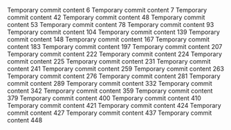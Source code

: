 Temporary commit content 6
Temporary commit content 7
Temporary commit content 42
Temporary commit content 48
Temporary commit content 53
Temporary commit content 78
Temporary commit content 93
Temporary commit content 104
Temporary commit content 139
Temporary commit content 148
Temporary commit content 167
Temporary commit content 183
Temporary commit content 197
Temporary commit content 207
Temporary commit content 222
Temporary commit content 224
Temporary commit content 225
Temporary commit content 231
Temporary commit content 241
Temporary commit content 259
Temporary commit content 263
Temporary commit content 276
Temporary commit content 281
Temporary commit content 289
Temporary commit content 332
Temporary commit content 342
Temporary commit content 359
Temporary commit content 379
Temporary commit content 400
Temporary commit content 410
Temporary commit content 421
Temporary commit content 424
Temporary commit content 427
Temporary commit content 437
Temporary commit content 448
